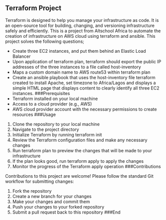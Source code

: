 ## Terraform Project
Terraform is designed to help you manage your infrastructure as code. It is an open-source tool for building, changing, and versioning infrastructure safely and efficiently.
This is a project from Altschool Africa to automate the creation of infrastructure on AWS cloud using terraform and ansible. This project solves the following questions;
- Create three EC2 instances, and put them behind an Elastic Load Balancer
- Upon application of terraform plan, terraform should export the public IP addresses of the three instances to a file called host-inventory
- Maps a custom domain name to AWS route53 within terraform plan
- Create an ansible playbook that uses the host-inventory file terraform created to install Apache, set timezone to Africa/Lagos and displays a simple HTML page that displays content to clearly identify all three EC2 instances.
###Prerequisites
- Terraform installed on your local machine
- Access to a cloud provider (e.g., AWS)
- AWS cloud provider account with the necessary permissions to create resources
###Usage
1. Clone the repository to your local machine
2. Navigate to the project directory
3. Initialize Terraform by running terraform init
4. Review the Terraform configuration files and make any necessary changes
5. Run terraform plan to preview the changes that will be made to your infrastructure
6. If the plan looks good, run terraform apply to apply the changes
7. Monitor the progress of the Terraform apply operation
###Contributions

Contributions to this project are welcome! Please follow the standard Git workflow for submitting changes:
1. Fork the repository
2. Create a new branch for your changes
3. Make your changes and commit them
4. Push your changes to your forked repository
5. Submit a pull request back to this repository
###End
